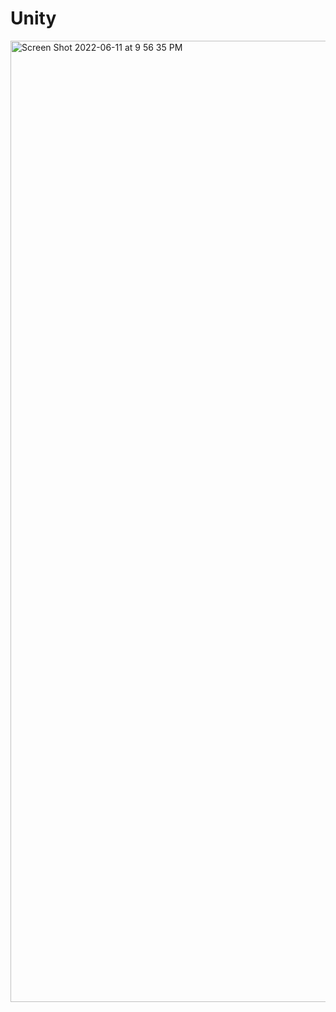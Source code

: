 # Unity

<img width="1538" alt="Screen Shot 2022-06-11 at 9 56 35 PM" src="https://user-images.githubusercontent.com/19412160/173211033-6145898b-c9bc-4a1f-acb4-e05f1d2b2eac.png">
